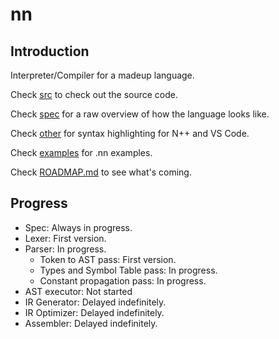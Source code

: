 # nn
## Introduction
Interpreter/Compiler for a madeup language.

Check [src](src/) to check out the source code.

Check [spec](spec/) for a raw overview of how the language looks like.

Check [other](other/) for syntax highlighting for N++ and VS Code.

Check [examples](examples/) for .nn examples.

Check [ROADMAP.md](ROADMAP.md) to see what's coming.

## Progress
* Spec: Always in progress.
* Lexer: First version.
* Parser: In progress.
    * Token to AST pass: First version.
    * Types and Symbol Table pass: In progress.
    * Constant propagation pass: In progress.
* AST executor: Not started
* IR Generator: Delayed indefinitely.
* IR Optimizer: Delayed indefinitely. 
* Assembler: Delayed indefinitely.